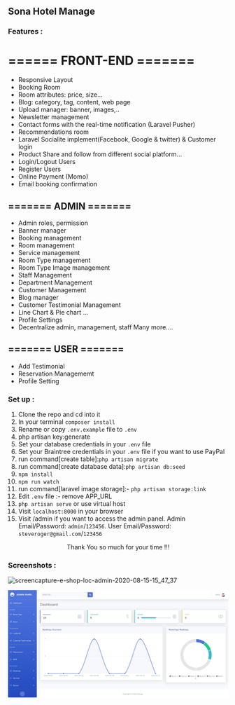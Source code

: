 ## Sona Hotel Manage


### Features :
# ====== FRONT-END =======

- Responsive Layout
- Booking Room
- Room attributes: price, size...
- Blog: category, tag, content, web page 
- Upload manager: banner, images,..
- Newsletter management
- Contact forms with the real-time notification (Laravel Pusher)
- Recommendations room
- Laravel Socialite implement(Facebook, Google & twitter) & Customer login
- Product Share and follow from different social platform...
- Login/Logout Users
- Register Users
- Online Payment (Momo)
- Email booking confirmation

## ======= ADMIN =======

- Admin roles, permission
- Banner manager
- Booking management
- Room management
- Service management
- Room Type management
- Room Type Image management
- Staff Management
- Department Management
- Customer Management
- Blog manager
- Customer Testimonial Management
- Line Chart & Pie chart ...
- Profile Settings
- Decentralize admin, management, staff
Many more....


## ======= USER =======

- Add Testimonial
- Reservation Managememt
- Profile Setting

### Set up :

1. Clone the repo and cd into it
2. In your terminal ```composer install```
3. Rename or copy ```.env.example``` file to ``.env``
4. php artisan key:generate
5. Set your database credentials in your ```.env``` file
6. Set your Braintree credentials in your ```.env``` file if you want to use PayPal
7. run command[create table]:```php artisan migrate```
8. run command[create database data]:```php artisan db:seed```
9. ```npm install```
10. ```npm run watch```
11. run command[laravel image storage]:-  ```php artisan storage:link```
12. Edit ```.env``` file :- remove APP_URL
13. ```php artisan serve``` or use virtual host
14. Visit ```localhost:8000``` in your browser
15. Visit /admin if you want to access the admin panel. Admin Email/Password: ```admin```/```123456```. User Email/Password: ```steveroger@gmail.com```/```123456```

<p style="text-align:center">Thank You so much for your time !!!</p>


### Screenshots :
![screencapture-e-shop-loc-admin-2020-08-15-15_47_37](https://user-images.githubusercontent.com/29488275/90719413-13b82200-e2d4-11ea-8ca0-f0e5551c4c9d.png)

![screencapture-e-shop-loc-admin-category-2020-08-14-19_45_55](https://github.com/minhlam3118410220/Hotel_Manage/blob/main/screenshot/admin1.jpg)





